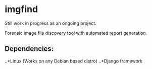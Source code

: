 imgfind
=======
Still work in progress as an ongoing project.
 
Forensic image file discovery tool with automated report generation. 

Dependencies:
------
..*Linux (Works on any Debian based distro)
..*Django framework
